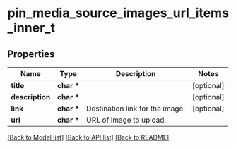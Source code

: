 # pin_media_source_images_url_items_inner_t

## Properties
Name | Type | Description | Notes
------------ | ------------- | ------------- | -------------
**title** | **char \*** |  | [optional] 
**description** | **char \*** |  | [optional] 
**link** | **char \*** | Destination link for the image. | [optional] 
**url** | **char \*** | URL of image to upload. | 

[[Back to Model list]](../README.md#documentation-for-models) [[Back to API list]](../README.md#documentation-for-api-endpoints) [[Back to README]](../README.md)


